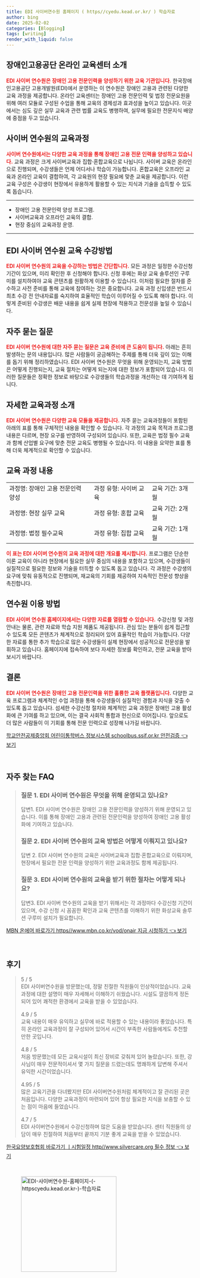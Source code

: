 ```yaml
---
title: EDI 사이버연수원 홈페이지 ( https//cyedu.kead.or.kr/ ) 학습자료
author: bing
date: 2025-02-02
categories: [Blogging]
tags: [writing]
render_with_liquid: false
---
```



<h2 id='장애인고용공단 온라인 교육센터 소개'>장애인고용공단 온라인 교육센터 소개</h2>

<p><b><span style="color: #ee2323;">EDI 사이버 연수원은 장애인 고용 전문인력을 양성하기 위한 교육 기관입니다.</span></b> 한국장애인고용공단 고용개발원(EDI)에서 운영하는 이 연수원은 장애인 고용과 관련된 다양한 교육 과정을 제공합니다. 온라인 교육센터는 장애인 고용 전문인력 및 법정 전문요원을 위해 여러 모듈로 구성된 수업을 통해 교육의 경제성과 효과성을 높이고 있습니다. 이곳에서는 심도 깊은 실무 교육과 관련 법률 교육도 병행하여, 실무에 필요한 전문지식 배양에 중점을 두고 있습니다.</p>

<h2 id='사이버 연수원의 교육과정'>사이버 연수원의 교육과정</h2>

<p><b><span style="color: #ee2323;">사이버 연수원에서는 다양한 교육 과정을 통해 장애인 고용 전문 인력을 양성하고 있습니다.</span></b> 교육 과정은 크게 사이버교육과 집합·혼합교육으로 나뉩니다. 사이버 교육은 온라인으로 진행되며, 수강생들은 언제 어디서나 학습이 가능합니다. 혼합교육은 오프라인 교육과 온라인 교육이 결합하여, 각 교육원의 현장 필요에 맞춘 교육을 제공합니다. 이런 교육 구성은 수강생이 현장에서 유용하게 활용할 수 있는 지식과 기술을 습득할 수 있도록 돕습니다.</p>

<hr />

<ul>
    <li>장애인 고용 전문인력 양성 프로그램.</li>
    <li>사이버교육과 오프라인 교육의 결합.</li>
    <li>현장 중심의 교육과정 운영.</li>
</ul>

<hr />

<h2 id='EDI 사이버 연수원 교육 수강방법'>EDI 사이버 연수원 교육 수강방법</h2>

<p><b><span style="color: #ee2323;">EDI 사이버 연수원의 교육을 수강하는 방법은 간단합니다.</span></b> 모든 과정은 일정한 수강신청 기간이 있으며, 미리 확인한 후 신청해야 합니다. 신청 후에는 화상 교육 솔루션인 구루미를 설치하여야 교육 콘텐츠를 원활하게 이용할 수 있습니다. 이처럼 필요한 절차를 준수하고 사전 준비를 통해 교육에 참여하는 것은 중요합니다. 교육 과정 신입생은 반드시 최초 수강 전 안내자료를 숙지하여 효율적인 학습이 이루어질 수 있도록 해야 합니다. 이렇게 준비된 수강생은 배운 내용을 쉽게 실제 현장에 적용하고 전문성을 높일 수 있습니다.</p>

<h2 id='자주 묻는 질문'>자주 묻는 질문</h2>

<p><b><span style="color: #ee2323;">EDI 사이버 연수원에 대한 자주 묻는 질문은 교육 준비에 큰 도움이 됩니다.</span></b> 아래는 흔히 발생하는 문의 내용입니다. 많은 사람들이 궁금해하는 주제를 통해 더욱 깊이 있는 이해를 돕기 위해 정리하였습니다. EDI 사이버 연수원은 무엇을 위해 운영되는지, 교육 방법은 어떻게 진행되는지, 교육 절차는 어떻게 되는지에 대한 정보가 포함되어 있습니다. 이러한 질문들은 정확한 정보로 바탕으로 수강생들의 학습과정을 개선하는 데 기여하게 됩니다.</p>

<h2 id='자세한 교육과정 소개'>자세한 교육과정 소개</h2>

<p><b><span style="color: #ee2323;">EDI 사이버 연수원은 다양한 교육 모듈을 제공합니다.</span></b> 자주 묻는 교육과정들이 포함된 아래의 표를 통해 구체적인 내용을 확인할 수 있습니다. 각 과정의 교육 목적과 프로그램 내용은 다르며, 현장 요구를 반영하여 구성되어 있습니다. 또한, 교육은 법정 필수 교육과 함께 산업별 요구에 맞춘 전문 교육도 병행될 수 있습니다. 이 내용을 요약한 표를 통해 더욱 체계적으로 확인할 수 있습니다.</p>

<h2 id='교육 과정 내용'>교육 과정 내용</h2>

<table>
    <tr>
        <td>과정명: 장애인 고용 전문인력 양성</td>
        <td>과정 유형: 사이버 교육</td>
        <td>교육 기간: 3개월</td>
    </tr>
    <tr>
        <td>과정명: 현장 실무 교육</td>
        <td>과정 유형: 혼합 교육</td>
        <td>교육 기간: 2개월</td>
    </tr>
    <tr>
        <td>과정명: 법정 필수교육</td>
        <td>과정 유형: 집합 교육</td>
        <td>교육 기간: 1개월</td>
    </tr>
</table>

<p><b><span style="color: #ee2323;">이 표는 EDI 사이버 연수원의 교육 과정에 대한 개요를 제시합니다.</span></b> 프로그램은 단순한 이론 교육이 아니라 현장에서 필요한 실무 중심의 내용을 포함하고 있으며, 수강생들이 실질적으로 필요한 정보와 기술을 터득할 수 있도록 돕고 있습니다. 각 과정은 수강생의 요구에 맞춰 유동적으로 진행되며, 재교육의 기회를 제공하여 지속적인 전문성 향상을 촉진합니다.</p>

<h2 id='연수원 이용 방법'>연수원 이용 방법</h2>

<p><b><span style="color: #ee2323;">EDI 사이버 연수원 홈페이지에서는 다양한 자료를 열람할 수 있습니다.</span></b> 수강신청 및 과정안내는 물론, 관련 자료와 학습 지원 제품도 제공됩니다. 관심 있는 분들이 쉽게 접근할 수 있도록 모든 콘텐츠가 체계적으로 정리되어 있어 효율적인 학습이 가능합니다. 다양한 자료를 통한 추가 학습으로 많은 수강생들이 실제 현장에서 성공적으로 전문성을 발휘하고 있습니다. 홈페이지에 접속하여 보다 자세한 정보를 확인하고, 전문 교육을 받아보시기 바랍니다.</p>

<h2 id='결론'>결론</h2>

<p><b><span style="color: #ee2323;">EDI 사이버 연수원은 장애인 고용 전문인력을 위한 훌륭한 교육 플랫폼입니다.</span></b> 다양한 교육 프로그램과 체계적인 수업 과정을 통해 수강생들이 실질적인 경험과 지식을 갖출 수 있도록 돕고 있습니다. 섬세한 수강신청 절차와 체계적인 교육 과정은 장애인 고용 활성화에 큰 기여를 하고 있으며, 이는 결국 사회적 통합과 헌신으로 이어집니다. 앞으로도 더 많은 사람들이 이 기회를 통해 전문 인력으로 성장해 나가길 바랍니다.</p>


<p><a class="click-button" title="학교안전공제중앙회 어린이통학버스 정보시스템 schoolbus.ssif.or.kr 안전검증" href="https://adkhouse.github.io/posts/%ED%95%99%EA%B5%90%EC%95%88%EC%A0%84%EA%B3%B5%EC%A0%9C%EC%A4%91%EC%95%99%ED%9A%8C-%EC%96%B4%EB%A6%B0%EC%9D%B4%ED%86%B5%ED%95%99%EB%B2%84%EC%8A%A4-%EC%A0%95%EB%B3%B4%EC%8B%9C%EC%8A%A4%ED%85%9C-schoolbus.ssif.or.kr-%EC%95%88%EC%A0%84%EA%B2%80%EC%A6%9D/" rel="dofollow">학교안전공제중앙회 어린이통학버스 정보시스템 schoolbus.ssif.or.kr 안전검증 👈 보기</a></p><br>
<h2 id='자주_찾는_FAQ'>자주 찾는 FAQ</h2>
<div itemscope="" itemtype="https://schema.org/FAQPage"> 
<blockquote> 
<div itemscope="" itemprop="mainEntity" itemtype="https://schema.org/Question"> 
<h3 itemprop="name">질문 1. EDI 사이버 연수원은 무엇을 위해 운영되고 있나요?</h3> 
<div itemscope="" itemprop="acceptedAnswer" itemtype="https://schema.org/Answer"> 
<span itemprop="text"> 
<p>답변1. EDI 사이버 연수원은 장애인 고용 전문인력을 양성하기 위해 운영되고 있습니다. 이를 통해 장애인 고용과 관련된 전문인력을 양성하여 장애인 고용 활성화에 기여하고 있습니다.</p> 
</span> 
</div> 
</div> 

<div itemscope="" itemprop="mainEntity" itemtype="https://schema.org/Question"> 
<h3 itemprop="name">질문 2. EDI 사이버 연수원의 교육 방법은 어떻게 이뤄지고 있나요?</h3> 
<div itemscope="" itemprop="acceptedAnswer" itemtype="https://schema.org/Answer"> 
<span itemprop="text"> 
<p>답변 2. EDI 사이버 연수원의 교육은 사이버교육과 집합·혼합교육으로 이뤄지며, 현장에서 필요한 전문 인력을 양성하기 위한 교육과정도 함께 제공됩니다.</p> 
</span> 
</div> 
</div> 

<div itemscope="" itemprop="mainEntity" itemtype="https://schema.org/Question"> 
<h3 itemprop="name">질문 3. EDI 사이버 연수원의 교육을 받기 위한 절차는 어떻게 되나요?</h3> 
<div itemscope="" itemprop="acceptedAnswer" itemtype="https://schema.org/Answer"> 
<span itemprop="text"> 
<p>답변3. EDI 사이버 연수원의 교육을 받기 위해서는 각 과정마다 수강신청 기간이 있으며, 수강 신청 시 꼼꼼한 확인과 교육 콘텐츠를 이해하기 위한 화상교육 솔루션 구루미 설치가 필요합니다.</p> 
</span> 
</div> 
</div> 

</blockquote> 
</div>
<p><a class="click-button" title="MBN 온에어 바로가기 https//www.mbn.co.kr/vod/onair 지금 시청하기" href="https://adkhouse.github.io/posts/MBN-%EC%98%A8%EC%97%90%EC%96%B4-%EB%B0%94%EB%A1%9C%EA%B0%80%EA%B8%B0-httpswww.mbn.co.krvodonair-%EC%A7%80%EA%B8%88-%EC%8B%9C%EC%B2%AD%ED%95%98%EA%B8%B0/" rel="dofollow">MBN 온에어 바로가기 https//www.mbn.co.kr/vod/onair 지금 시청하기 👈 보기</a></p><br>
<h2 id='후기'>후기</h2>
<div itemscope itemtype="https://schema.org/Product">
  <blockquote>
  <div itemprop="review" itemscope itemtype="https://schema.org/Review">
      <div itemprop="reviewRating" itemscope itemtype="https://schema.org/Rating"> <span itemprop="ratingValue">5</span> / <span itemprop="bestRating">5</span> </div>
      <span itemprop="reviewBody">EDI 사이버연수원을 방문했는데, 정말 친절한 직원들이 인상적이었습니다. 교육 과정에 대한 설명이 매우 자세해서 이해하기 쉬웠습니다. 시설도 깔끔하게 정돈되어 있어 쾌적한 환경에서 교육을 받을 수 있었습니다.</span>
  </div>
  <br>
  <div itemprop="review" itemscope itemtype="https://schema.org/Review">
      <div itemprop="reviewRating" itemscope itemtype="https://schema.org/Rating"> <span itemprop="ratingValue">4.9</span> / <span itemprop="bestRating">5</span> </div>
      <span itemprop="reviewBody">교육 내용이 매우 유익하고 실무에 바로 적용할 수 있는 내용이라 좋았습니다. 특히 온라인 교육과정이 잘 구성되어 있어서 시간이 부족한 사람들에게도 추천할 만한 곳입니다.</span>
  </div>
  <br>
  <div itemprop="review" itemscope itemtype="https://schema.org/Review">
      <div itemprop="reviewRating" itemscope itemtype="https://schema.org/Rating"> <span itemprop="ratingValue">4.8</span> / <span itemprop="bestRating">5</span> </div>
      <span itemprop="reviewBody">처음 방문했는데 모든 교육시설이 최신 장비로 갖춰져 있어 놀랐습니다. 또한, 강사님이 매우 전문적이셔서 몇 가지 질문을 드렸는데도 명쾌하게 답변해 주셔서 유익한 시간이었습니다.</span>
  </div>
  <br>
  <div itemprop="review" itemscope itemtype="https://schema.org/Review">
      <div itemprop="reviewRating" itemscope itemtype="https://schema.org/Rating"> <span itemprop="ratingValue">4.95</span> / <span itemprop="bestRating">5</span> </div>
      <span itemprop="reviewBody">많은 교육기관을 다녀봤지만 EDI 사이버연수원처럼 체계적이고 잘 관리된 곳은 처음입니다. 다양한 교육과정이 마련되어 있어 항상 필요한 지식을 보충할 수 있는 점이 마음에 들었습니다.</span>
  </div>
  <br>
  <div itemprop="review" itemscope itemtype="https://schema.org/Review">
      <div itemprop="reviewRating" itemscope itemtype="https://schema.org/Rating"> <span itemprop="ratingValue">4.7</span> / <span itemprop="bestRating">5</span> </div>
      <span itemprop="reviewBody">EDI 사이버연수원에서 수강신청하며 많은 도움을 받았습니다. 센터 직원들의 상담이 매우 친절하여 처음부터 끝까지 기분 좋게 교육을 받을 수 있었습니다.</span>
  </div>
  </blockquote>
</div>
<p><a class="click-button" title="한국요양보호협회 바로가기 ㅣ시험일정 http//www.silvercare.org 필수 정보" href="https://adkhouse.github.io/posts/%ED%95%9C%EA%B5%AD%EC%9A%94%EC%96%91%EB%B3%B4%ED%98%B8%ED%98%91%ED%9A%8C-%EB%B0%94%EB%A1%9C%EA%B0%80%EA%B8%B0-%E3%85%A3%EC%8B%9C%ED%97%98%EC%9D%BC%EC%A0%95-httpwww.silvercare.org-%ED%95%84%EC%88%98-%EC%A0%95%EB%B3%B4/" rel="dofollow">한국요양보호협회 바로가기 ㅣ시험일정 http//www.silvercare.org 필수 정보 👈 보기</a></p><br>
<figure class="image"><img src="https://adkhouse.github.io/assets/img/thumbnail/EDI-사이버연수원-홈페이지-(-httpscyedu.kead.or.kr-)-학습자료.webp" alt="EDI-사이버연수원-홈페이지-(-httpscyedu.kead.or.kr-)-학습자료" width="256" height="256"></figure>